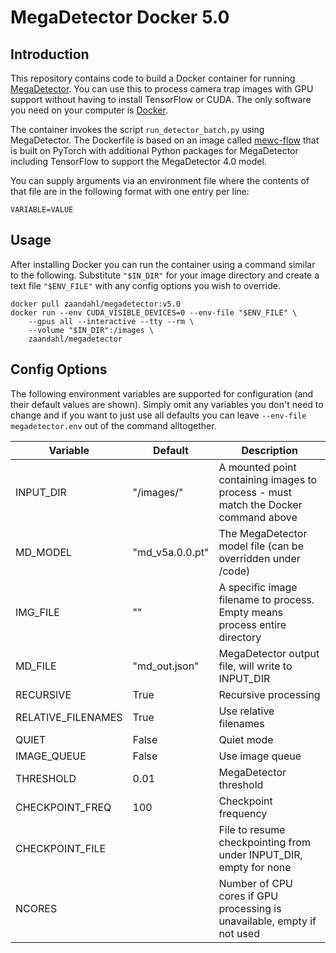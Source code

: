 # MegaDetector Docker 5.0

## Introduction
This repository contains code to build a Docker container for running [MegaDetector](https://github.com/microsoft/CameraTraps/blob/main/megadetector.md). You can use this to process camera trap images with GPU support without having to install TensorFlow or CUDA. The only software you need on your computer is [Docker](https://www.docker.com). 

The container invokes the script `run_detector_batch.py` using MegaDetector. The Dockerfile is based on an image called [mewc-flow](https://github.com/zaandahl/mewc-torch) that is built on PyTorch with additional Python packages for MegaDetector including TensorFlow to support the MegaDetector 4.0 model.

You can supply arguments via an environment file where the contents of that file are in the following format with one entry per line:
```
VARIABLE=VALUE
```

## Usage

After installing Docker you can run the container using a command similar to the following. Substitute `"$IN_DIR"` for your image directory and create a text file `"$ENV_FILE"` with any config options you wish to override. 

```
docker pull zaandahl/megadetector:v5.0
docker run --env CUDA_VISIBLE_DEVICES=0 --env-file "$ENV_FILE" \
    --gpus all --interactive --tty --rm \
    --volume "$IN_DIR":/images \
    zaandahl/megadetector
```

## Config Options

The following environment variables are supported for configuration (and their default values are shown). Simply omit any variables you don't need to change and if you want to just use all defaults you can leave `--env-file megadetector.env` out of the command alltogether. 

| Variable | Default | Description |
| ---------|---------|------------ |
| INPUT_DIR | "/images/" | A mounted point containing images to process - must match the Docker command above |
| MD_MODEL | "md_v5a.0.0.pt" | The MegaDetector model file (can be overridden under /code) |
| IMG_FILE | "" | A specific image filename to process. Empty means process entire directory |
| MD_FILE | "md_out.json" | MegaDetector output file, will write to INPUT_DIR |
| RECURSIVE | True | Recursive processing |
| RELATIVE_FILENAMES | True | Use relative filenames |
| QUIET | False | Quiet mode |
| IMAGE_QUEUE | False | Use image queue |
| THRESHOLD | 0.01 | MegaDetector threshold |
| CHECKPOINT_FREQ | 100 | Checkpoint frequency |
| CHECKPOINT_FILE | | File to resume checkpointing from under INPUT_DIR, empty for none |
| NCORES | | Number of CPU cores if GPU processing is unavailable, empty if not used |
